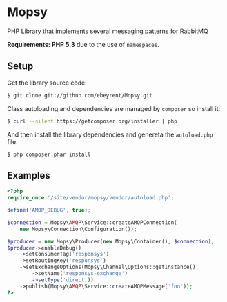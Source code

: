 Mopsy
=====

PHP Library that implements several messaging patterns for RabbitMQ

**Requirements: PHP 5.3** due to the use of `namespaces`.

## Setup ##

Get the library source code:

```bash
$ git clone git://github.com/ebeyrent/Mopsy.git
```

Class autoloading and dependencies are managed by `composer` so install it:

```bash
$ curl --silent https://getcomposer.org/installer | php
```

And then install the library dependencies and genereta the `autoload.php` file:

    $ php composer.phar install
    
## Examples ##


```php
<?php
require_once '/site/vendor/mopsy/vendor/autoload.php';

define('AMQP_DEBUG', true);

$connection = Mopsy\AMQP\Service::createAMQPConnection(
    new Mopsy\Connection\Configuration());

$producer = new Mopsy\Producer(new Mopsy\Container(), $connection);
$producer->enableDebug()
    ->setConsumerTag('responsys')
    ->setRoutingKey('responsys')
    ->setExchangeOptions(Mopsy\Channel\Options::getInstance()
        ->setName('responsys-exchange')
        ->setType('direct'))
    ->publish(Mopsy\AMQP\Service::createAMQPMessage('foo'));
?>
```    